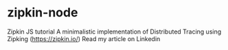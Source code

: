 # zipkin-node
Zipkin JS tutorial
A minimalistic implementation of Distributed Tracing using Zipking (https://zipkin.io/) 
Read my article on Linkedin 
